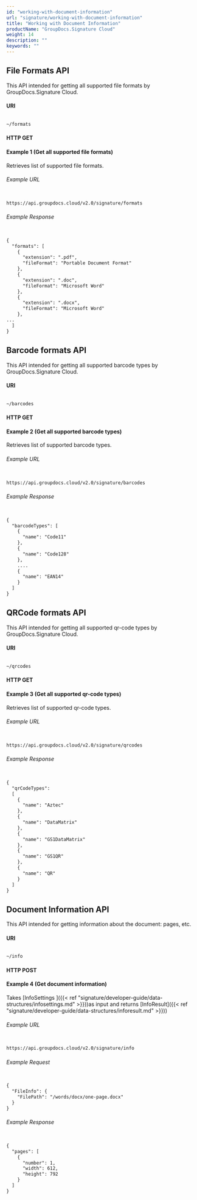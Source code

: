 ```yaml
---
id: "working-with-document-information"
url: "signature/working-with-document-information"
title: "Working with Document Information"
productName: "GroupDocs.Signature Cloud"
weight: 14
description: ""
keywords: ""
---
```


## File Formats API ##

This API intended for getting all supported file formats by GroupDocs.Signature Cloud.

#### URI ####

```html 

~/formats

 ```

#### HTTP GET ####

#### Example 1 (Get all supported file formats) ####

Retrieves list of supported file formats.

###### Example URL ######

```html 

https://api.groupdocs.cloud/v2.0/signature/formats

 ```

###### Example Response ######

```html 

{
  "formats": [
    {
      "extension": ".pdf",
      "fileFormat": "Portable Document Format"
    },
    {
      "extension": ".doc",
      "fileFormat": "Microsoft Word"
    },
    {
      "extension": ".docx",
      "fileFormat": "Microsoft Word"
    },
...
  ]
}

 ```

## Barcode formats API ##

This API intended for getting all supported barcode types by GroupDocs.Signature Cloud.

#### URI ####

```html 

~/barcodes

 ```

#### HTTP GET ####

#### Example 2 (Get all supported barcode types) ####

Retrieves list of supported barcode types.

###### Example URL ######

```html 

https://api.groupdocs.cloud/v2.0/signature/barcodes

 ```

###### Example Response ######

```html 

{
  "barcodeTypes": [    
    {
      "name": "Code11"
    },
    {
      "name": "Code128"
    },
    ....
    {
      "name": "EAN14"
    }
  ]
}

 ```

## QRCode formats API ##

This API intended for getting all supported qr-code types by GroupDocs.Signature Cloud.

#### URI ####

```html 

~/qrcodes

 ```

#### HTTP GET ####

#### Example 3 (Get all supported qr-code types) ####

Retrieves list of supported qr-code types.

###### Example URL ######

```html 

https://api.groupdocs.cloud/v2.0/signature/qrcodes

 ```

###### Example Response ######

```html 

{
  "qrCodeTypes": 
  [
    {
      "name": "Aztec"
    },
    {
      "name": "DataMatrix"
    },
    {
      "name": "GS1DataMatrix"
    },
    {
      "name": "GS1QR"
    },
    {
      "name": "QR"
    }
  ]
}

 ```

## Document Information API ##

This API intended for getting information about the document: pages, etc.

#### URI ####

```html 

~/info

 ```

#### HTTP POST ####

#### Example 4 (Get document information) ####

Takes [InfoSettings ]({{< ref "signature/developer-guide/data-structures/infosettings.md" >}}))as input and returns [InfoResult]({{< ref "signature/developer-guide/data-structures/inforesult.md" >}})) 

###### Example URL ######

```html 

https://api.groupdocs.cloud/v2.0/signature/info

 ```

###### Example Request  ######

```html 

{
  "FileInfo": {
    "FilePath": "/words/docx/one-page.docx"
  }  
}

 ```

###### Example Response ######

```html 

{
  "pages": [
    {
      "number": 1,
      "width": 612,
      "height": 792
    }
  ]
}

 ```